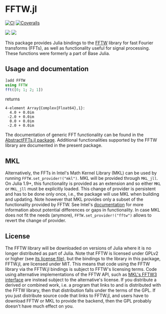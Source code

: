 # FFTW.jl

[![CI](https://github.com/JuliaMath/FFTW.jl/workflows/CI/badge.svg)](https://github.com/JuliaMath/FFTW.jl/actions?query=workflow%3ACI)
[![Coveralls](https://coveralls.io/repos/github/JuliaMath/FFTW.jl/badge.svg?branch=master)](https://coveralls.io/github/JuliaMath/FFTW.jl?branch=master)

[![](https://img.shields.io/badge/docs-stable-blue.svg)](https://JuliaMath.github.io/FFTW.jl/stable)
[![](https://img.shields.io/badge/docs-dev-blue.svg)](https://JuliaMath.github.io/FFTW.jl/dev)

This package provides Julia bindings to the [FFTW](http://www.fftw.org/) library for
fast Fourier transforms (FFTs), as well as functionality useful for signal processing.
These functions were formerly a part of Base Julia.

## Usage and documentation

```julia
]add FFTW
using FFTW
fft([0; 1; 2; 1])
```
returns
```
4-element Array{Complex{Float64},1}:
  4.0 + 0.0im
 -2.0 + 0.0im
  0.0 + 0.0im
 -2.0 + 0.0im
```

The documentation of generic FFT functionality can be found in the [AbstractFFTs.jl package](https://juliamath.github.io/AbstractFFTs.jl/stable/api/#Public-Interface-1). Additional functionalities supported by the FFTW library are documented in the present package.

## MKL

Alternatively, the FFTs in Intel's Math Kernel Library (MKL) can be used
by running `FFTW.set_provider!("mkl")`. MKL will be provided through `MKL_jll`.
On Julia 1.9+, this functionality is provided as an extension and so either `MKL` or `MKL_jll` must be explicitly loaded.
This change of provider is persistent and has to be done only once, i.e., the package will use MKL when building and updating.
Note however that MKL provides only a subset of the functionality provided by FFTW. See
Intel's [documentation](https://software.intel.com/en-us/mkl-developer-reference-c-using-fftw3-wrappers)
for more information about potential differences or gaps in functionality.
In case MKL does not fit the needs (anymore), `FFTW.set_provider!("fftw")` allows to revert the change of provider.


## License

The FFTW library will be downloaded on versions of Julia where it is no longer distributed
as part of Julia.
Note that FFTW is licensed under GPLv2 or higher (see
[its license file](http://www.fftw.org/doc/License-and-Copyright.html)), but the bindings
to the library in this package, FFTW.jl, are licensed under MIT.
This means that code using the FFTW library via the FFTW.jl bindings is subject to FFTW's
licensing terms.
Code using alternative implementations of the FFTW API, such as
[MKL's FFTW3 interface](https://software.intel.com/en-us/mkl-developer-reference-c-fftw3-interface-to-intel-math-kernel-library)
are instead subject to the alternative's license.
If you distribute a derived or combined work, i.e. a program that links to and is distributed
with the FFTW library, then that distribution falls under the terms of the GPL.
If you just distribute source code that links to FFTW.jl, and users have to download FFTW
or MKL to provide the backend, then the GPL probably doesn't have much effect on you.
